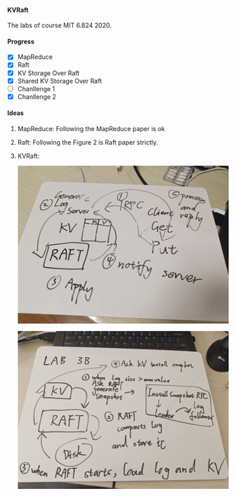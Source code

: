 #### KVRaft

The labs of course MIT 6.824 2020.

#### Progress

- [x] MapReduce
- [x] Raft 
- [x] KV Storage Over Raft
- [x] Shared KV Storage Over Raft
- [ ] Chanllenge 1
- [x] Chanllenge 2
#### Ideas

1. MapReduce: Following the MapReduce paper is ok

2. Raft: Following the Figure 2 is Raft paper strictly.

3. KVRaft: 

   ![](3a.jpg)

   ![](3B.jpg)

